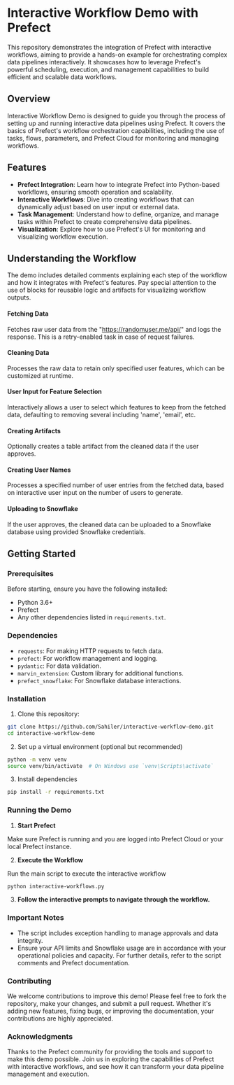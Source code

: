 # Interactive Workflow Demo with Prefect

This repository demonstrates the integration of Prefect with interactive workflows, aiming to provide a hands-on example for orchestrating complex data pipelines interactively. It showcases how to leverage Prefect's powerful scheduling, execution, and management capabilities to build efficient and scalable data workflows.

## Overview

Interactive Workflow Demo is designed to guide you through the process of setting up and running interactive data pipelines using Prefect. It covers the basics of Prefect's workflow orchestration capabilities, including the use of tasks, flows, parameters, and Prefect Cloud for monitoring and managing workflows.

## Features

- **Prefect Integration**: Learn how to integrate Prefect into Python-based workflows, ensuring smooth operation and scalability.
- **Interactive Workflows**: Dive into creating workflows that can dynamically adjust based on user input or external data.
- **Task Management**: Understand how to define, organize, and manage tasks within Prefect to create comprehensive data pipelines.
- **Visualization**: Explore how to use Prefect's UI for monitoring and visualizing workflow execution.

## Understanding the Workflow
The demo includes detailed comments explaining each step of the workflow and how it integrates with Prefect's features. Pay special attention to the use of blocks for reusable logic and artifacts for visualizing workflow outputs.

#### Fetching Data
Fetches raw user data from the "https://randomuser.me/api/" and logs the response. This is a retry-enabled task in case of request failures.

#### Cleaning Data
Processes the raw data to retain only specified user features, which can be customized at runtime.

#### User Input for Feature Selection
Interactively allows a user to select which features to keep from the fetched data, defaulting to removing several including 'name', 'email', etc.

#### Creating Artifacts
Optionally creates a table artifact from the cleaned data if the user approves.

#### Creating User Names
Processes a specified number of user entries from the fetched data, based on interactive user input on the number of users to generate.

#### Uploading to Snowflake
If the user approves, the cleaned data can be uploaded to a Snowflake database using provided Snowflake credentials.

## Getting Started

### Prerequisites

Before starting, ensure you have the following installed:
- Python 3.6+
- Prefect
- Any other dependencies listed in `requirements.txt`.

### Dependencies

- `requests`: For making HTTP requests to fetch data.
- `prefect`: For workflow management and logging.
- `pydantic`: For data validation.
- `marvin_extension`: Custom library for additional functions.
- `prefect_snowflake`: For Snowflake database interactions.

### Installation

1. Clone this repository:
```bash
git clone https://github.com/Sahiler/interactive-workflow-demo.git
cd interactive-workflow-demo
```
2. Set up a virtual environment (optional but recommended)

```bash
python -m venv venv
source venv/bin/activate  # On Windows use `venv\Scripts\activate`
```
3. Install dependencies
```bash
pip install -r requirements.txt
```

### Running the Demo
1. **Start Prefect**

  Make sure Prefect is running and you are logged into Prefect Cloud or your local Prefect instance.

2. **Execute the Workflow**

  Run the main script to execute the interactive workflow
  
```bash
python interactive-workflows.py
```
3. **Follow the interactive prompts to navigate through the workflow.**

### Important Notes
- The script includes exception handling to manage approvals and data integrity.
- Ensure your API limits and Snowflake usage are in accordance with your operational policies and capacity.
For further details, refer to the script comments and Prefect documentation.

### Contributing
We welcome contributions to improve this demo! Please feel free to fork the repository, make your changes, and submit a pull request. Whether it's adding new features, fixing bugs, or improving the documentation, your contributions are highly appreciated.

### Acknowledgments
Thanks to the Prefect community for providing the tools and support to make this demo possible.
Join us in exploring the capabilities of Prefect with interactive workflows, and see how it can transform your data pipeline management and execution.

